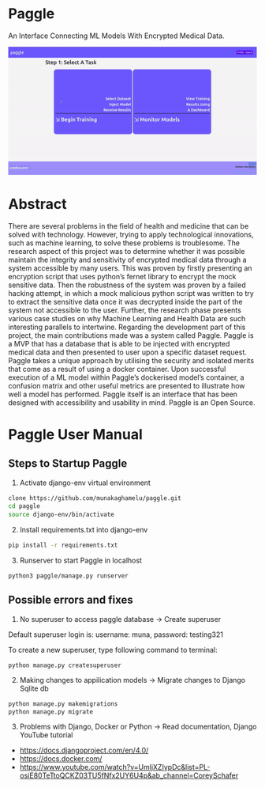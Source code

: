 # Paggle

An Interface Connecting ML Models With Encrypted Medical Data.

![Alt Text](https://raw.githubusercontent.com/munakaghamelu/paggle/master/paggle/paggle_home/static/paggle_home/paggle_clip.gif)

# Abstract

There are several problems in the field of health and medicine that can be solved with technology. However, trying to apply technological innovations, such as machine learning, to solve these problems is troublesome. The research aspect of this project was to determine whether it was possible maintain the integrity and sensitivity of encrypted medical data through a system accessible by many users. This was proven by firstly presenting an encryption script that uses python’s fernet library to encrypt the mock sensitive data. Then the robustness of the system was proven by a failed hacking attempt, in which a mock malicious python script was written to try to extract the sensitive data once it was decrypted inside the part of the system not accessible to the user. Further, the research phase presents various case studies on why Machine Learning and Health Data are such interesting parallels to intertwine. Regarding the development part of this project, the main contributions made was a system called Paggle. Paggle is a MVP that has a database that is able to be injected with encrypted medical data and then presented to user upon a specific dataset request. Paggle takes a unique approach by utilising the security and isolated merits that come as a result of using a docker container. Upon successful execution of a ML model within Paggle’s dockerised model’s container, a confusion matrix and other useful metrics are presented to illustrate how well a model has performed. Paggle itself is an interface that has been designed with accessibility and usability in mind. Paggle is an Open Source.

# Paggle User Manual

## Steps to Startup Paggle

1. Activate django-env virtual environment

```bash
clone https://github.com/munakaghamelu/paggle.git
cd paggle
source django-env/bin/activate
```

2. Install requirements.txt into django-env

```bash
pip install -r requirements.txt
````

3. Runserver to start Paggle in localhost

```
python3 paggle/manage.py runserver
```

## Possible errors and fixes

1. No superuser to access paggle database -> Create superuser

Default superuser login is: username: muna, password: testing321

To create a new superuser, type following command to terminal:

```
python manage.py createsuperuser
```

2. Making changes to appilication models -> Migrate changes to Django Sqlite db

```
python manage.py makemigrations
python manage.py migrate
```

3. Problems with Django, Docker or Python -> Read documentation, Django YouTube tutorial

- https://docs.djangoproject.com/en/4.0/
- https://docs.docker.com/
- https://www.youtube.com/watch?v=UmljXZIypDc&list=PL-osiE80TeTtoQCKZ03TU5fNfx2UY6U4p&ab_channel=CoreySchafer
